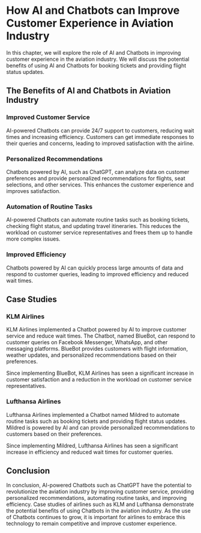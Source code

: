 How AI and Chatbots can Improve Customer Experience in Aviation Industry
=====================================================================================================================================

In this chapter, we will explore the role of AI and Chatbots in improving customer experience in the aviation industry. We will discuss the potential benefits of using AI and Chatbots for booking tickets and providing flight status updates.

The Benefits of AI and Chatbots in Aviation Industry
----------------------------------------------------

### Improved Customer Service

AI-powered Chatbots can provide 24/7 support to customers, reducing wait times and increasing efficiency. Customers can get immediate responses to their queries and concerns, leading to improved satisfaction with the airline.

### Personalized Recommendations

Chatbots powered by AI, such as ChatGPT, can analyze data on customer preferences and provide personalized recommendations for flights, seat selections, and other services. This enhances the customer experience and improves satisfaction.

### Automation of Routine Tasks

AI-powered Chatbots can automate routine tasks such as booking tickets, checking flight status, and updating travel itineraries. This reduces the workload on customer service representatives and frees them up to handle more complex issues.

### Improved Efficiency

Chatbots powered by AI can quickly process large amounts of data and respond to customer queries, leading to improved efficiency and reduced wait times.

Case Studies
------------

### KLM Airlines

KLM Airlines implemented a Chatbot powered by AI to improve customer service and reduce wait times. The Chatbot, named BlueBot, can respond to customer queries on Facebook Messenger, WhatsApp, and other messaging platforms. BlueBot provides customers with flight information, weather updates, and personalized recommendations based on their preferences.

Since implementing BlueBot, KLM Airlines has seen a significant increase in customer satisfaction and a reduction in the workload on customer service representatives.

### Lufthansa Airlines

Lufthansa Airlines implemented a Chatbot named Mildred to automate routine tasks such as booking tickets and providing flight status updates. Mildred is powered by AI and can provide personalized recommendations to customers based on their preferences.

Since implementing Mildred, Lufthansa Airlines has seen a significant increase in efficiency and reduced wait times for customer queries.

Conclusion
----------

In conclusion, AI-powered Chatbots such as ChatGPT have the potential to revolutionize the aviation industry by improving customer service, providing personalized recommendations, automating routine tasks, and improving efficiency. Case studies of airlines such as KLM and Lufthansa demonstrate the potential benefits of using Chatbots in the aviation industry. As the use of Chatbots continues to grow, it is important for airlines to embrace this technology to remain competitive and improve customer experience.
